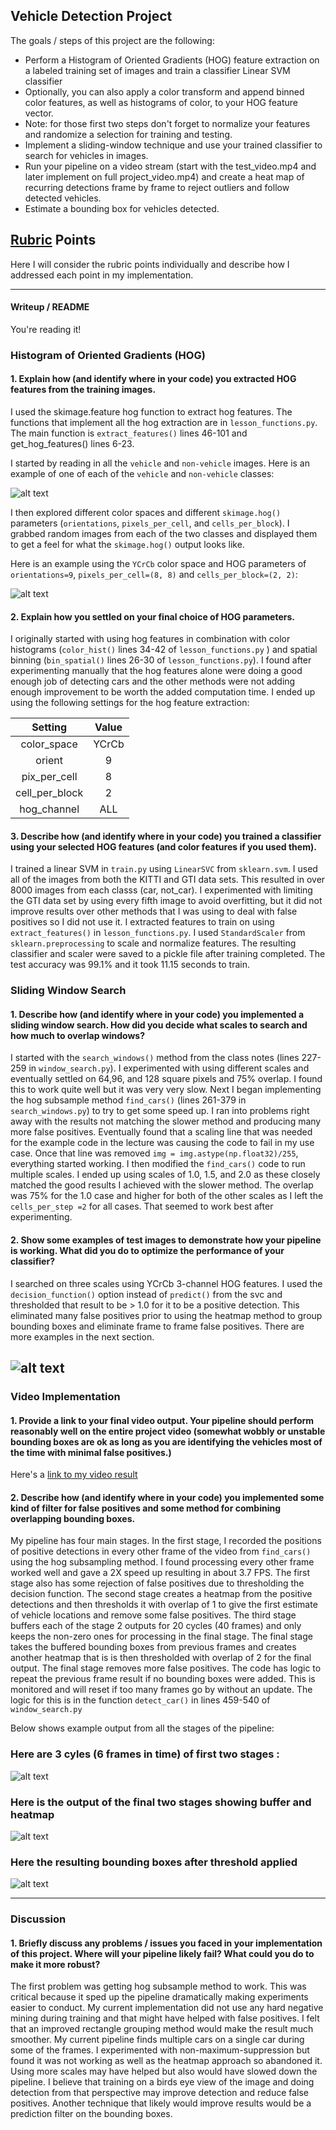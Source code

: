 
## Vehicle Detection Project

The goals / steps of this project are the following:

* Perform a Histogram of Oriented Gradients (HOG) feature extraction on a labeled training set of images and train a classifier Linear SVM classifier
* Optionally, you can also apply a color transform and append binned color features, as well as histograms of color, to your HOG feature vector.
* Note: for those first two steps don't forget to normalize your features and randomize a selection for training and testing.
* Implement a sliding-window technique and use your trained classifier to search for vehicles in images.
* Run your pipeline on a video stream (start with the test_video.mp4 and later implement on full project_video.mp4) and create a heat map of recurring detections frame by frame to reject outliers and follow detected vehicles.
* Estimate a bounding box for vehicles detected.

[//]: # (Image References)
[figure1]: ./output_images/example_car_not_car.png
[figure2]: ./output_images/hog_example_Cr.png
[figure3]: ./output_images/example_output.jpg
[figure4]: ./output_images/pipeline_1.png
[figure5]: ./output_images/pipeline_2a.png
[figure6]: ./output_images/pipeline_final.png
[video1]: ./test_out_orig.mp4

## [Rubric](https://review.udacity.com/#!/rubrics/513/view) Points
Here I will consider the rubric points individually and describe how I addressed each point in my implementation.  

---
#### Writeup / README

You're reading it!

### Histogram of Oriented Gradients (HOG)

#### 1. Explain how (and identify where in your code) you extracted HOG features from the training images.

I used the skimage.feature hog function to extract hog features. The functions that implement all the hog extraction are in `lesson_functions.py`. The main function is `extract_features()` lines 46-101 and get_hog_features() lines 6-23.

I started by reading in all the `vehicle` and `non-vehicle` images.  Here is an example of one of each of the `vehicle` and `non-vehicle` classes:

![alt text][figure1]

I then explored different color spaces and different `skimage.hog()` parameters (`orientations`, `pixels_per_cell`, and `cells_per_block`).  I grabbed random images from each of the two classes and displayed them to get a feel for what the `skimage.hog()` output looks like.

Here is an example using the `YCrCb` color space and HOG parameters of `orientations=9`, `pixels_per_cell=(8, 8)` and `cells_per_block=(2, 2)`:


![alt text][figure2]

#### 2. Explain how you settled on your final choice of HOG parameters.

I originally started with using hog features in combination with color histograms (`color_hist()` lines 34-42 of `lesson_functions.py` ) and spatial binning (`bin_spatial()` lines 26-30 of `lesson_functions.py`). I found after experimenting manually that the hog features alone were doing a good enough job of detecting cars and the other methods were not adding enough improvement to be worth the added computation time. I ended up using the following settings for the hog feature extraction:


| Setting        | Value   |
|:-------------:|:-------------:|
| color_space     | YCrCb        |
| orient     | 9      |
| pix_per_cell     | 8      |
| cell_per_block     |2        |
| hog_channel | ALL |


#### 3. Describe how (and identify where in your code) you trained a classifier using your selected HOG features (and color features if you used them).

I trained a linear SVM in `train.py` using `LinearSVC` from `sklearn.svm`. I used all of the images from both the KITTI and GTI data sets. This resulted in over 8000 images from each classs (car, not_car). I experimented with limiting the GTI data set by using every fifth image to avoid overfitting, but it did not improve results over other methods that I was using to deal with false positives so I did not use it. I extracted features to train on using `extract_features()` in `lesson_functions.py`. I used `StandardScaler` from `sklearn.preprocessing` to scale and normalize features. The resulting classifier and scaler were saved to a pickle file after training completed. The test accuracy was 99.1% and it took 11.15 seconds to train.

### Sliding Window Search

#### 1. Describe how (and identify where in your code) you implemented a sliding window search.  How did you decide what scales to search and how much to overlap windows?

I started with the `search_windows()` method from the class notes (lines 227-259 in `window_search.py`). I experimented with using different scales and eventually settled on  64,96, and 128 square pixels and 75% overlap. I found this to work quite well but it was very very slow. Next I began implementing the hog subsample method `find_cars()` (lines 261-379 in `search_windows.py`) to try to get some speed up. I ran into problems right away with the results not matching the slower method and producing many more false positives. Eventually found that a scaling line that was needed for the example code in the lecture was causing the code to fail in my use case. Once that line was removed `img = img.astype(np.float32)/255`, everything started working. I then modified the `find_cars()` code to run multiple scales. I ended up using scales of 1.0, 1.5, and 2.0 as these closely matched the good results I achieved with the slower method. The overlap was 75% for the 1.0 case and higher for both of the other scales as I left the `cells_per_step =2` for all cases. That seemed to work best after experimenting.

#### 2. Show some examples of test images to demonstrate how your pipeline is working.  What did you do to optimize the performance of your classifier?

I searched on three scales using YCrCb 3-channel HOG features. I used the `decision_function()` option instead of `predict()` from the svc and thresholded that result to be > 1.0 for it to be a positive detection. This eliminated many false positives prior to using the heatmap method to group bounding boxes and eliminate frame to frame false positives. There are more examples in the next section.

![alt text][figure3]
---

### Video Implementation

#### 1. Provide a link to your final video output.  Your pipeline should perform reasonably well on the entire project video (somewhat wobbly or unstable bounding boxes are ok as long as you are identifying the vehicles most of the time with minimal false positives.)
Here's a [link to my video result](./test_out_orig.mp4)


#### 2. Describe how (and identify where in your code) you implemented some kind of filter for false positives and some method for combining overlapping bounding boxes.

My pipeline has four main stages. In the first stage, I recorded the positions of positive detections in every other frame of the video from `find_cars()` using the hog subsampling method. I found processing every other frame worked well and gave a 2X speed up resulting in about 3.7 FPS. The first stage also has some rejection of false positives due to thresholding the decision function. The second stage creates a heatmap from the positive detections and then thresholds it with overlap of 1 to give the first estimate of vehicle locations and remove some false positives. The third stage buffers each of the stage 2 outputs for 20 cycles (40 frames) and only keeps the non-zero ones for processing in the final stage. The final stage takes the buffered bounding boxes from previous frames and creates another heatmap that is is then thresholded with overlap of 2 for the final output. The final stage removes more false positives. The code has logic to repeat the previous frame result if no bounding boxes were added. This is monitored and will reset if too many frames go by without an update. The logic for this is in the function `detect_car()`  in lines 459-540 of `window_search.py`  

Below shows example output from all the stages of the pipeline:

### Here are 3 cyles (6 frames in time) of first two stages :

![alt text][figure4]

### Here is the output of the final two stages showing buffer and heatmap
![alt text][figure5]

### Here the resulting bounding boxes after threshold applied
![alt text][figure6]



---

### Discussion

#### 1. Briefly discuss any problems / issues you faced in your implementation of this project.  Where will your pipeline likely fail?  What could you do to make it more robust?

The first problem was getting hog subsample method to work. This was critical because it sped up the pipeline dramatically making experiments easier to conduct. My current implementation did not use any hard negative mining during training and that might have helped with false positives. I felt that an improved rectangle grouping method would make the result much smoother. My current pipeline finds multiple cars on a single car during some of the frames. I experimented with non-maximum-suppression but found it was not working as well as the heatmap approach so abandoned it. Using more scales may have helped but also would have slowed down the pipeline. I believe that training on a birds eye view of the image and doing detection from that perspective may improve detection and reduce false positives. Another technique that likely would improve results would be a prediction filter on the bounding boxes.
